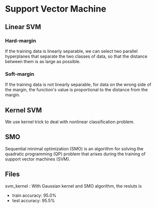 # Support Vector Machine
## Linear SVM
### Hard-margin
If the training data is linearly separable, we can select two parallel hyperplanes that separate the two classes of data, so that the distance between them is as large as possible.
### Soft-margin
If the training data is not linearly separable, for data on the wrong side of the margin, the function's value is proportional to the distance from the margin.
## Kernel SVM
We use kernel trick to deal with nonlinear classification problem.
## SMO
Sequential minimal optimization (SMO) is an algorithm for solving the quadratic programming (QP) problem that arises during the training of support vector machines (SVM).
## Files
svm_kernel : With Gaussian kernel and SMO algorithm, the resluts is 
+ train accuracy: 95.0%
+ test accuracy: 95.5%
